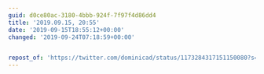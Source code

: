 ```yaml
---
guid: d0ce80ac-3180-4bbb-924f-7f97f4d86dd4
title: '2019.09.15, 20:55'
date: '2019-09-15T18:55:12+00:00'
changed: '2019-09-24T07:18:59+00:00'


repost_of: 'https://twitter.com/dominicad/status/1173284317151150080?s=20'
---
```


